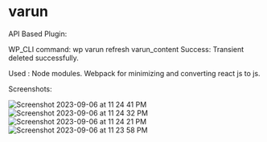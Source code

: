 # varun
API Based Plugin:

WP_CLI command: wp varun refresh varun_content
Success: Transient deleted successfully.

Used :
Node modules.
Webpack for minimizing and converting react js to js.


Screenshots:

![Screenshot 2023-09-06 at 11 24 41 PM](https://github.com/varunkumar-1597/varun/assets/56739388/18e22b98-c393-4727-a98b-f1ad0e81e2de)
![Screenshot 2023-09-06 at 11 24 32 PM](https://github.com/varunkumar-1597/varun/assets/56739388/2f97dc52-209c-47c6-8a4a-8953e1aca091)
![Screenshot 2023-09-06 at 11 24 21 PM](https://github.com/varunkumar-1597/varun/assets/56739388/fb4ca618-2fad-4d21-b01f-29871b85f0ac)
![Screenshot 2023-09-06 at 11 23 58 PM](https://github.com/varunkumar-1597/varun/assets/56739388/9c3c2b32-3a81-42af-af7a-a0a1ce02f340)

